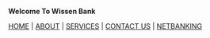 **Welcome To Wissen Bank**

[HOME](https://github.com/YatinGudwani/MDRepo/blob/main/home.md)
  |
[ABOUT](https://github.com/YatinGudwani/MDRepo/blob/main/About.md)
  |
[SERVICES](https://github.com/YatinGudwani/MDRepo/blob/main/services.md)
  |
[CONTACT US](https://github.com/YatinGudwani/MDRepo/blob/main/contact.md)
  |
[NETBANKING](https://github.com/YatinGudwani/MDRepo/blob/main/netbanking.md)
